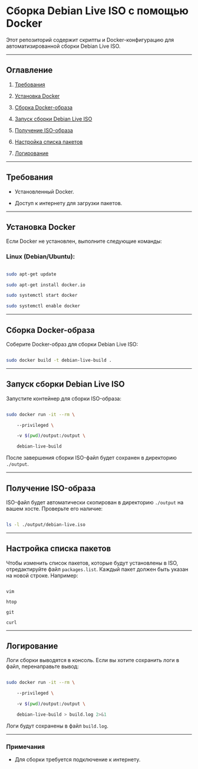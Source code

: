# Сборка Debian Live ISO с помощью Docker


Этот репозиторий содержит скрипты и Docker-конфигурацию для автоматизированной сборки Debian Live ISO.


---


## Оглавление


1. [Требования](#требования)

2. [Установка Docker](#установка-docker)

4. [Сборка Docker-образа](#сборка-docker-образа)

5. [Запуск сборки Debian Live ISO](#запуск-сборки-debian-live-iso)

6. [Получение ISO-образа](#получение-iso-образа)

7. [Настройка списка пакетов](#настройка-списка-пакетов)

8. [Логирование](#логирование)



---


## Требования


- Установленный Docker.

- Доступ к интернету для загрузки пакетов.


---


## Установка Docker


Если Docker не установлен, выполните следующие команды:


### Linux (Debian/Ubuntu):


```bash

sudo apt-get update

sudo apt-get install docker.io

sudo systemctl start docker

sudo systemctl enable docker

```


---


## Сборка Docker-образа


Соберите Docker-образ для сборки Debian Live ISO:


```bash

sudo docker build -t debian-live-build .

```


---


## Запуск сборки Debian Live ISO


Запустите контейнер для сборки ISO-образа:


```bash

sudo docker run -it --rm \

    --privileged \

    -v $(pwd)/output:/output \

    debian-live-build

```


После завершения сборки ISO-файл будет сохранен в директорию `./output`.


---


## Получение ISO-образа


ISO-файл будет автоматически скопирован в директорию `./output` на вашем хосте. Проверьте его наличие:


```bash

ls -l ./output/debian-live.iso

```


---


## Настройка списка пакетов


Чтобы изменить список пакетов, которые будут установлены в ISO, отредактируйте файл `packages.list`. Каждый пакет должен быть указан на новой строке. Например:


```plaintext

vim

htop

git

curl

```


---


## Логирование


Логи сборки выводятся в консоль. Если вы хотите сохранить логи в файл, перенаправьте вывод:


```bash

sudo docker run -it --rm \

    --privileged \

    -v $(pwd)/output:/output \

    debian-live-build > build.log 2>&1

```


Логи будут сохранены в файл `build.log`.


---


### Примечания


- Для сборки требуется подключение к интернету.
